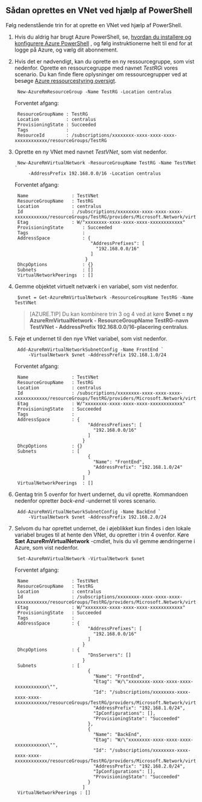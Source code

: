 ## <a name="how-to-create-a-vnet-using-powershell"></a>Sådan oprettes en VNet ved hjælp af PowerShell
Følg nedenstående trin for at oprette en VNet ved hjælp af PowerShell.

1. Hvis du aldrig har brugt Azure PowerShell, se, [hvordan du installere og konfigurere Azure PowerShell](../articles/powershell-install-configure.md) , og følg instruktionerne helt til end for at logge på Azure, og vælg dit abonnement.
    
2. Hvis det er nødvendigt, kan du oprette en ny ressourcegruppe, som vist nedenfor. Oprette en ressourcegruppe med navnet *TestRG*i vores scenario. Du kan finde flere oplysninger om ressourcegrupper ved at besøge [Azure ressourcestyring oversigt](../articles/resource-group-overview.md).

        New-AzureRmResourceGroup -Name TestRG -Location centralus

    Forventet afgang:
    
        ResourceGroupName : TestRG
        Location          : centralus
        ProvisioningState : Succeeded
        Tags              :
        ResourceId        : /subscriptions/xxxxxxxx-xxxx-xxxx-xxxx-xxxxxxxxxxxx/resourceGroups/TestRG   

3. Oprette en ny VNet med navnet *TestVNet*, som vist nedenfor.

        New-AzureRmVirtualNetwork -ResourceGroupName TestRG -Name TestVNet `
            -AddressPrefix 192.168.0.0/16 -Location centralus   
        
    Forventet afgang:

        Name                : TestVNet
        ResourceGroupName   : TestRG
        Location            : centralus
        Id                  : /subscriptions/xxxxxxxx-xxxx-xxxx-xxxx-xxxxxxxxxxxx/resourceGroups/TestRG/providers/Microsoft.Network/virtualNetworks/TestVNet
        Etag                : W/"xxxxxxxx-xxxx-xxxx-xxxx-xxxxxxxxxxxx"
        ProvisioningState       : Succeeded
        Tags                    : 
        AddressSpace            : {
                                   "AddressPrefixes": [
                                     "192.168.0.0/16"
                                   ]
                                 }
        DhcpOptions             : {}
        Subnets                 : []
        VirtualNetworkPeerings  : []

4. Gemme objektet virtuelt netværk i en variabel, som vist nedenfor.

        $vnet = Get-AzureRmVirtualNetwork -ResourceGroupName TestRG -Name TestVNet
    
    >[AZURE.TIP] Du kan kombinere trin 3 og 4 ved at køre **$vnet = ny AzureRmVirtualNetwork - ResourceGroupName TestRG-navn TestVNet - AddressPrefix 192.168.0.0/16-placering centralus**.

5. Føje et undernet til den nye VNet variabel, som vist nedenfor.

        Add-AzureRmVirtualNetworkSubnetConfig -Name FrontEnd `
            -VirtualNetwork $vnet -AddressPrefix 192.168.1.0/24
        
    Forventet afgang:

        Name                : TestVNet
        ResourceGroupName   : TestRG
        Location            : centralus
        Id                  : /subscriptions/xxxxxxxx-xxxx-xxxx-xxxx-xxxxxxxxxxxx/resourceGroups/TestRG/providers/Microsoft.Network/virtualNetworks/TestVNet
        Etag                : W/"xxxxxxxx-xxxx-xxxx-xxxx-xxxxxxxxxxxx"
        ProvisioningState   : Succeeded
        Tags                :
        AddressSpace        : {
                                  "AddressPrefixes": [
                                    "192.168.0.0/16"
                                  ]
                                }
        DhcpOptions         : {}
        Subnets             : [
                                  {
                                    "Name": "FrontEnd",
                                    "AddressPrefix": "192.168.1.0/24"
                                  }
                                ]
        VirtualNetworkPeerings  : []

6. Gentag trin 5 ovenfor for hvert undernet, du vil oprette. Kommandoen nedenfor opretter *back-end* -undernet til vores scenario.

        Add-AzureRmVirtualNetworkSubnetConfig -Name BackEnd `
            -VirtualNetwork $vnet -AddressPrefix 192.168.2.0/24

7. Selvom du har oprettet undernet, de i øjeblikket kun findes i den lokale variabel bruges til at hente den VNet, du opretter i trin 4 ovenfor. Køre **Sæt AzureRmVirtualNetwork** -cmdlet, hvis du vil gemme ændringerne i Azure, som vist nedenfor.

        Set-AzureRmVirtualNetwork -VirtualNetwork $vnet 
        
    Forventet afgang:

        Name                : TestVNet
        ResourceGroupName   : TestRG
        Location            : centralus
        Id                  : /subscriptions/xxxxxxxx-xxxx-xxxx-xxxx-xxxxxxxxxxxx/resourceGroups/TestRG/providers/Microsoft.Network/virtualNetworks/TestVNet
        Etag                : W/"xxxxxxxx-xxxx-xxxx-xxxx-xxxxxxxxxxxx"
        ProvisioningState   : Succeeded
        Tags                :
        AddressSpace        : {
                                  "AddressPrefixes": [
                                    "192.168.0.0/16"
                                  ]
                                }
        DhcpOptions         : {
                                  "DnsServers": []
                                }
        Subnets             : [
                                  {
                                    "Name": "FrontEnd",
                                    "Etag": "W/\"xxxxxxxx-xxxx-xxxx-xxxx-xxxxxxxxxxxx\"",
                                    "Id": "/subscriptions/xxxxxxxx-xxxx-xxxx-xxxx-xxxxxxxxxxxx/resourceGroups/TestRG/providers/Microsoft.Network/virtualNetworks/TestVNet/subnets/FrontEnd",
                                    "AddressPrefix": "192.168.1.0/24",
                                    "IpConfigurations": [],
                                    "ProvisioningState": "Succeeded"
                                  },
                                  {
                                    "Name": "BackEnd",
                                    "Etag": "W/\"xxxxxxxx-xxxx-xxxx-xxxx-xxxxxxxxxxxx\"",
                                    "Id": "/subscriptions/xxxxxxxx-xxxx-xxxx-xxxx-xxxxxxxxxxxx/resourceGroups/TestRG/providers/Microsoft.Network/virtualNetworks/TestVNet/subnets/BackEnd",
                                    "AddressPrefix": "192.168.2.0/24",
                                    "IpConfigurations": [],
                                    "ProvisioningState": "Succeeded"
                                  }
                                ]
        VirtualNetworkPeerings : []
